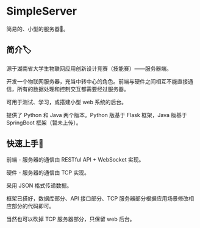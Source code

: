 # SimpleServer

简易的、小型的服务器🗼。

## 简介🏷

源于湖南省大学生物联网应用创新设计竞赛（技能赛）——服务器端。

开发一个物联网服务器，充当中转中心的角色。前端与硬件之间相互不能直接通信，所有的数据处理和控制交互都需要经过服务器。

可用于测试、学习，或搭建小型 web 系统的后台。

提供了 Python 和 Java 两个版本。Python 版基于 Flask 框架，Java 版基于 SpringBoot 框架（暂未上传）。

## 快速上手🚀

前端 - 服务器的通信由 RESTful API + WebSocket 实现。

硬件 - 服务器的通信由 TCP 实现。

采用 JSON 格式传递数据。

框架已搭好，数据库部分、API 接口部分、TCP 服务器部分根据应用场景修改相应部分的代码即可。

当然也可以砍掉 TCP 服务器部分，只保留 web 后台。